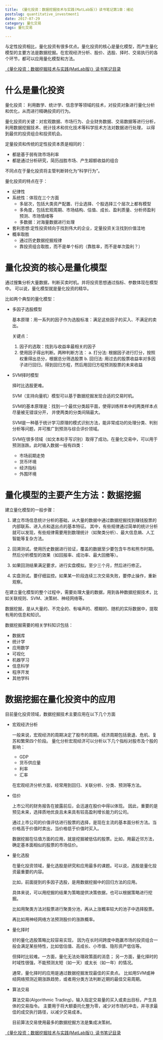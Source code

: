 ```yaml
---
title: 《量化投资：数据挖掘技术与实践(MatLab版)》读书笔记第1章：绪论
postslug: quantitative_investment1
date: 2017-07-29
category: 量化交易
tags: 量化交易

---
```


 与定性投资相比，量化投资有很多优点。量化投资的核心是量化模型，而产生量化模型的主要方法是数据挖掘。在宏观经济分析、股价、选股、择时、交易执行的各个环节，都可以应用量化模型和方法。

<!-- more -->


[《量化投资：数据挖掘技术与实践(MatLab版)》读书笔记目录]({filename}quantitative_investment_index.md)


# 什么是量化投资

量化投资： 利用数学、统计学、信息学等领域的技术，对投资对象进行量化分析和优化，从而进行精确投资的行为。

量化投资的关键：对宏观数据、市场行为、企业财务数据、交易数据等进行分析，
利用数据挖掘技术、统计技术和优化技术等科学技术方法对数据进行处理，
以得到最优的投资组合和投资机会。

定量投资和传统的定性投资本质是相同的：

- 都是基于弱有效市场利率
- 都是通过分析研究，简历战胜市场、产生超额收益的组合

不同点在于量化投资将主管判断转化为“科学行为”。

量化投资的特点在于：

- 纪律性
- 系统性：体现在三个方面
  + 多层次，包括大类资产配置、行业选择、个股选择三个层次上都有模型
  + 多角度，包括宏观周期、市场结构、估值、成长、盈利质量、分析师盈利预测、市场情绪等
  + 多数据：对海量数据进行处理
- 套利思想:定性投资倾向于找到伟大的企业，定量投资关注找到价值洼地
- 概率取胜
  + 通过历史数据挖掘规律
  + 靠投资组合取胜，而不是单个标的（靠胜率，而不是单次盈利？）

# 量化投资的核心是量化模型

通过搜集分析大量数据，判断买卖时机。并将投资思想通过指标、参数体现在模型中。
可以说，量化模型就是量化投资的精华。

比如两个典型的量化模型：

- 多因子选股模型

  基本原理：用一系列的因子作为选股标准：满足这些因子的买入、不满足的卖出。

  关键点：

  1. 因子的选取：找到与收益率最相关的因子
  2. 使用因子得出判断。两种判断方法：
     a. 打分法: 根据因子进行打分，按照权重得出总分，根据总分筛选股票
     b. 回归法: 用过去的股票收益率对多因子进行回归，得到回归方程，然后用回归方程预测股票的未来收益

- SVM择时模型

  择时比选股更难。

  SVM（支持向量机）模型可以基于数据挖掘发现合适的交易时机。

  SVM的基本原理是：找到一个最优分类超平面，使得训练样本中的两类样本点尽量被无错误分开，
  并使两类的分类间隔最大。

  SVM是一种基于统计学习原理的模式识别方法，能非常成功的处理分类、判别分析等问题，并可推广到预测与综合评价领域。

  SVM在很多领域（如文本和手写识别）取得了成功。在量化交易中，可以用于预测涨跌。此时输入数据一般有四类：

  + 市场前期走势
  + 货币环境
  + 经济指标
  + 外围环境

# 量化模型的主要产生方法：数据挖掘

建立量化模型的一般步骤：

1. 建立市场信息统计分析的基础，从大量的数据中通过数据挖掘找到赚钱股票的内部联系、进入点和退出点的基本特征。
   其中，有些规律通过简单的统计分析就可以发现，有些规律需要用到数理统计（如聚类分析）、最大信息熵、人工智能等复杂方法。

2. 回溯测试。使用历史数据进行验证，覆盖的数据至少要包含牛市和熊市时期。然后分析模型的效果（如回报率、成功率、最大回撤等）。

3. 如果回测结果满足要求，进行实盘模拟。至少三个月，然后进行修正。

4. 实盘测试。要仔细监控。如果某一阶段连续三次交易失败，要停止操作，重新观察。

在建立量化模型的整个过程中，需要处理大量的数据，用到各种数据挖掘技术，比如关联规则、SVM、决策树、神经网络等。


数据挖掘，是从大量的、不完全的、有噪声的、模糊的、随机的实际数据中，提取有用的信息和知识。

数据挖掘需要的相关学科知识包括：

- 数据库
- 统计学
- 应用数学
- 可视化
- 机器学习
- 信息科学
- 程序开发
- 其他学科

# 数据挖掘在量化投资中的应用

目前量化投资领域，数据挖掘技术主要应用在以下几个方面

- 宏观经济分析

  一般来说，宏观经济的周期决定了股市的周期。经济周期包括衰退、危机、复苏和繁荣四个阶段。
  量化分析宏观经济可以分析以下几个指标对股市及个股的影响：

  + GDP
  + 货币供应量
  + 利率
  + 汇率

  在宏观经济分析方面，经常用到回归、关联分析、分类、预测等方法。

- 估价

  上市公司的财务报告在披露前后，会迅速在股价中得以体现。
  因此，重要的是预见未来，选择质地优良且未来具有较高盈利增长能力的公司。

  通过上市公司的价值评估进行股票的选择，是现在主流的基本面分析方法。当价格高于价值时卖出，当价格低于价值时买入。

  数据挖掘在估值方面的应用，就是挖掘被低估的股票。比如，用最近邻方法，确定基本面相似的股票的市场估价。

- 量化选股

  在量化投资领域，量化选股是研究和应用最多的课题。可以说，选股是量化投资最重要的内容。

  比如，前面提到的多因子选股，是用数据挖掘中的回归方法的应用。

  具体来说，可以用挖掘的结果为策略提供决策依据，也可以根据策略进行挖掘。

  比如用聚类方法对股票进行聚类分池，再从上涨概率较大的池子中选择股票。

  再比如用神经网络方法预测股价的涨跌概率。

- 量化择时

  好的量化选股策略比较容易实现，
  因为在长时间跨度中跑赢市场的投资组合一般会满足某些特性，比如低估值、高成长、小市值、隐形资产低估等。

  但择时比较难。一方面，量化无法处理政策面的消息；
  另一方面，量化择时的时域性很强，不能预测太短（如一天）或太长（如一年）的情况。

  通常，量化择时的应用是通过数据挖掘发现最佳的买卖点。
  比如用SVM或神经网络预测近期涨跌趋势，或者用分类方法判断近期的最佳交易周期。

- 算法交易

  算法交易(Algorithmic Trading)，输入指定交易量的买入或卖出目标，产生具体的交易指令。
  主要用于将大额委托化整为零，减少对市场的冲击，并寻求最佳的成交执行路径，以减少交易成本。

  目前算法交易使用最多的数据挖掘方法是集成决策树。


[《量化投资：数据挖掘技术与实践(MatLab版)》读书笔记目录]({filename}./quantitative_investment_index.md)
